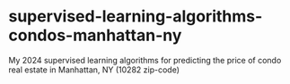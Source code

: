 # supervised-learning-algorithms-condos-manhattan-ny
  My 2024 supervised learning algorithms for predicting the price of condo real estate in Manhattan, NY (10282 zip-code) 
